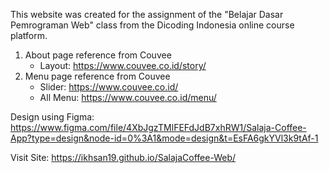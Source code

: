 This website was created for the assignment of the "Belajar Dasar Pemrograman Web" class from the Dicoding Indonesia online course platform.

1. About page reference from Couvee
   - Layout: https://www.couvee.co.id/story/
2. Menu page reference from Couvee
   - Slider: https://www.couvee.co.id/
   - All Menu: https://www.couvee.co.id/menu/

Design using Figma: https://www.figma.com/file/4XbJgzTMlFEFdJdB7xhRW1/Salaja-Coffee-App?type=design&node-id=0%3A1&mode=design&t=EsFA6gkYVl3k9tAf-1

Visit Site: https://ikhsan19.github.io/SalajaCoffee-Web/
